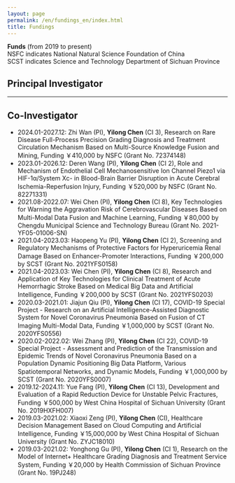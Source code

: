 ```yaml
---
layout: page
permalink: /en/fundings_en/index.html
title: Fundings
---
```


**Funds** (from 2019 to present)<br>
NSFC indicates National Natural Science Foundation of China<br>
SCST indicates Science and Technology Department of Sichuan Province
<br>
## Principal Investigator


---
## Co-Investigator
- 2024.01-2027.12: Zhi Wan (PI), **Yilong Chen** (CI 3), Research on Rare Disease Full-Process Precision Grading Diagnosis and Treatment Circulation Mechanism Based on Multi-Source Knowledge Fusion and Mining, Funding ￥410,000 by NSFC (Grant No. 72374148)
- 2023.01-2026.12: Deren Wang (PI), **Yilong Chen** (CI 2), Role and Mechanism of Endothelial Cell Mechanosensitive Ion Channel Piezo1 via HIF-1α/System Xc- in Blood-Brain Barrier Disruption in Acute Cerebral Ischemia-Reperfusion Injury, Funding ￥520,000 by NSFC (Grant No. 82271331)
- 2021.08-2022.07: Wei Chen (PI), **Yilong Chen** (CI 8), Key Technologies for Warning the Aggravation Risk of Cerebrovascular Diseases Based on Multi-Modal Data Fusion and Machine Learning, Funding ￥80,000 by Chengdu Municipal Science and Technology Bureau (Grant No. 2021-YF05-01006-SN)
- 2021.04-2023.03: Haopeng Yu (PI), **Yilong Chen** (CI 2), Screening and Regulatory Mechanisms of Protective Factors for Hyperuricemia Renal Damage Based on Enhancer-Promoter Interactions, Funding ￥200,000 by SCST (Grant No. 2021YFS0158)
- 2021.04-2023.03: Wei Chen (PI), **Yilong Chen** (CI 8), Research and Application of Key Technologies for Clinical Treatment of Acute Hemorrhagic Stroke Based on Medical Big Data and Artificial Intelligence, Funding ￥200,000 by SCST (Grant No. 2021YFS0203)
- 2020.03-2021.01: Jiajun Qiu (PI), **Yilong Chen** (CI 17), COVID-19 Special Project - Research on an Artificial Intelligence-Assisted Diagnostic System for Novel Coronavirus Pneumonia Based on Fusion of CT Imaging Multi-Modal Data, Funding ￥1,000,000 by SCST (Grant No. 2020YFS0556)
- 2020.02-2022.02: Wei Zhang (PI), **Yilong Chen** (CI 22), COVID-19 Special Project - Assessment and Prediction of the Transmission and Epidemic Trends of Novel Coronavirus Pneumonia Based on a Population Dynamic Positioning Big Data Platform, Various Spatiotemporal Networks, and Dynamic Models, Funding ￥1,000,000 by SCST (Grant No. 2020YFS0007)
- 2019.12-2024.11: Yue Fang (PI), **Yilong Chen** (CI 13), Development and Evaluation of a Rapid Reduction Device for Unstable Pelvic Fractures, Funding ￥500,000 by West China Hospital of Sichuan University (Grant No. 2019HXFH007)
- 2019.03-2021.02: Xiaoxi Zeng (PI), **Yilong Chen** (CI), Healthcare Decision Management Based on Cloud Computing and Artificial Intelligence, Funding ￥15,000,000 by West China Hospital of Sichuan University (Grant No. ZYJC18010)
- 2019.03-2021.02: Yonghong Gu (PI), **Yilong Chen** (CI 1), Research on the Model of Internet+ Healthcare Grading Diagnosis and Treatment Service System, Funding ￥20,000 by Health Commission of Sichuan Province (Grant No. 19PJ248)
<br>